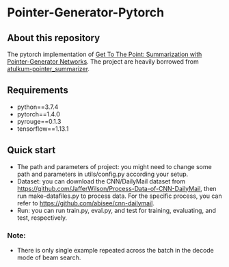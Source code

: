 # Pointer-Generator-Pytorch

## About this repository
The pytorch implementation of [Get To The Point: Summarization with Pointer-Generator Networks](https://arxiv.org/abs/1704.04368). 
The project are heavily borrowed from [atulkum-pointer_summarizer](https://github.com/atulkum/pointer_summarizer.git).

## Requirements
* python==3.7.4
* pytorch==1.4.0
* pyrouge==0.1.3
* tensorflow==1.13.1

## Quick start
* The path and parameters of project:
you might need to change some path and parameters in utils/config.py according your setup.
* Dataset:
you can download the CNN/DailyMail dataset from https://github.com/JafferWilson/Process-Data-of-CNN-DailyMail, 
then run make-datafiles.py to process data. For the specific process, you can refer to https://github.com/abisee/cnn-dailymail.
* Run: 
you can run train.py, eval.py, and test for training, evaluating, and test, respectively.

### Note:
* There is only single example repeated across the batch in the decode mode of beam search.


